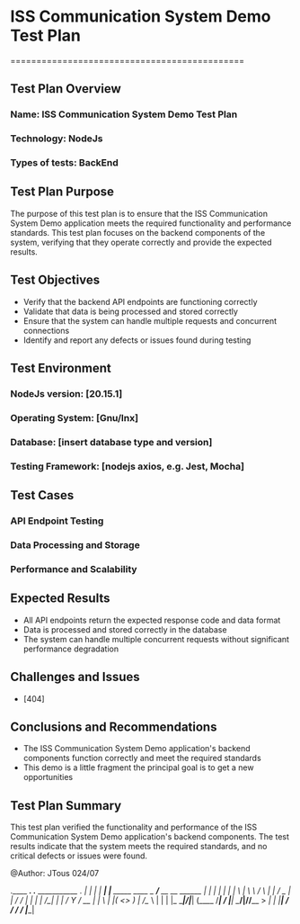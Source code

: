 # ISS Communication System Demo Test Plan
=============================================

## Test Plan Overview

### Name: ISS Communication System Demo Test Plan
### Technology: NodeJs
### Types of tests: BackEnd

## Test Plan Purpose

The purpose of this test plan is to ensure that the ISS Communication System Demo application meets the required functionality and performance standards. This test plan focuses on the backend components of the system, verifying that they operate correctly and provide the expected results.

## Test Objectives

* Verify that the backend API endpoints are functioning correctly
* Validate that data is being processed and stored correctly
* Ensure that the system can handle multiple requests and concurrent connections
* Identify and report any defects or issues found during testing

## Test Environment

### NodeJs version: [20.15.1]
### Operating System: [Gnu/lnx]
### Database: [insert database type and version]
### Testing Framework: [nodejs axios, e.g. Jest, Mocha]

## Test Cases

### API Endpoint Testing
### Data Processing and Storage
### Performance and Scalability

## Expected Results

* All API endpoints return the expected response code and data format
* Data is processed and stored correctly in the database
* The system can handle multiple concurrent requests without significant performance degradation

## Challenges and Issues

* [404]

## Conclusions and Recommendations

* The ISS Communication System Demo application's backend components function correctly and meet the required standards
* This demo is a little fragment the principal goal is to get a new opportunities 

## Test Plan Summary

This test plan verified the functionality and performance of the ISS Communication System Demo application's backend components. The test results indicate that the system meets the required standards, and no critical defects or issues were found.

@Author: JTous 024/07



 .____       ____.     .__                    ___________                    ____. 
 |   _|     |    |__ __|  |__ _____    ____   \__    ___/___  __ __  ______ |_   | 
 |  |       |    |  |  \  |  \\__  \  /    \    |    | /  _ \|  |  \/  ___/   |  | 
 |  |   /\__|    |  |  /   Y  \/ __ \|   |  \   |    |(  <_> )  |  /\___ \    |  | 
 |  |_  \________|____/|___|  (____  /___|  /   |____| \____/|____//____  >  _|  | 
 |____|                     \/     \/     \/                            \/  |____| 


